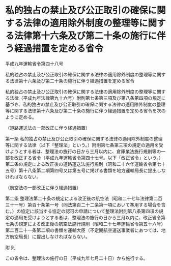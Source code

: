 # 私的独占の禁止及び公正取引の確保に関する法律の適用除外制度の整理等に関する法律第十六条及び第二十条の施行に伴う経過措置を定める省令

平成九年運輸省令第四十八号

私的独占の禁止及び公正取引の確保に関する法律の適用除外制度の整理等に関する法律第十六条及び第二十条の施行に伴う経過措置を定める省令

私的独占の禁止及び公正取引の確保に関する法律の適用除外制度の整理等に関する法律（平成九年法律第九十六号）附則第七条第三項及び第八条第四項の規定に基づき、私的独占の禁止及び公正取引の確保に関する法律の適用除外制度の整理等に関する法律第十六条及び第二十条の施行に伴う経過措置を定める省令を次のように定める。

（道路運送法の一部改正に伴う経過措置）

第一条 私的独占の禁止及び公正取引の確保に関する法律の適用除外制度の整理等に関する法律（以下「整理法」という。）附則第七条第三項の規定の適用を受けようとする者は、整理法の施行の日から三月以内に、倉庫業法施行規則等の一部を改正する省令（平成九年運輸省令第四十七号。以下「改正省令」という。）第二条の規定による改正後の道路運送法施行規則（昭和二十六年運輸省令第七十五号）第十八条第二項第四号又は第五号に掲げる書類を地方運輸局長に提出しなければならない。

（航空法の一部改正に伴う経過措置）

第二条 整理法第二十条の規定による改正後の航空法（昭和二十七年法律第二百三十一号）第百十条第一号（同法第百二十二条第一項において準用する場合を含む。）の協定に該当する協定の認可の申請について整理法附則第八条第四項の規定の適用を受けようとする者は、整理法の施行の日から三月以内に、改正省令第七条の規定による改正後の航空法施行規則（昭和二十七年運輸省令第五十六号）第二百二十一条第二項の書類を運輸大臣（不定期航空運送事業者にあつては、地方航空局長）に提出しなければならない。

附 則

この省令は、整理法の施行の日（平成九年七月二十日）から施行する。
